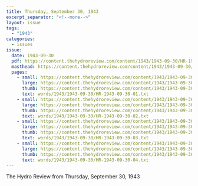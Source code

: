 ```yaml
---
title: Thursday, September 30, 1943
excerpt_separator: "<!--more-->"
layout: issue
tags:
  - "1943"
categories:
  - issues
issue:
  date: 1943-09-30
  pdf: https://content.thehydroreview.com/content/1943/1943-09-30/HR-1943-09-30.pdf
  masthead: https://content.thehydroreview.com/content/1943/1943-09-30/masthead/HR-1943-09-30.jpg
  pages:
    - small: https://content.thehydroreview.com/content/1943/1943-09-30/small/HR-1943-09-30-01.jpg
      large: https://content.thehydroreview.com/content/1943/1943-09-30/large/HR-1943-09-30-01.jpg
      thumb: https://content.thehydroreview.com/content/1943/1943-09-30/thumbnails/HR-1943-09-30-01.jpg
      text: words/1943/1943-09-30/HR-1943-09-30-01.txt
    - small: https://content.thehydroreview.com/content/1943/1943-09-30/small/HR-1943-09-30-02.jpg
      large: https://content.thehydroreview.com/content/1943/1943-09-30/large/HR-1943-09-30-02.jpg
      thumb: https://content.thehydroreview.com/content/1943/1943-09-30/thumbnails/HR-1943-09-30-02.jpg
      text: words/1943/1943-09-30/HR-1943-09-30-02.txt
    - small: https://content.thehydroreview.com/content/1943/1943-09-30/small/HR-1943-09-30-03.jpg
      large: https://content.thehydroreview.com/content/1943/1943-09-30/large/HR-1943-09-30-03.jpg
      thumb: https://content.thehydroreview.com/content/1943/1943-09-30/thumbnails/HR-1943-09-30-03.jpg
      text: words/1943/1943-09-30/HR-1943-09-30-03.txt
    - small: https://content.thehydroreview.com/content/1943/1943-09-30/small/HR-1943-09-30-04.jpg
      large: https://content.thehydroreview.com/content/1943/1943-09-30/large/HR-1943-09-30-04.jpg
      thumb: https://content.thehydroreview.com/content/1943/1943-09-30/thumbnails/HR-1943-09-30-04.jpg
      text: words/1943/1943-09-30/HR-1943-09-30-04.txt
---
```


The Hydro Review from Thursday, September 30, 1943

<!--more-->

